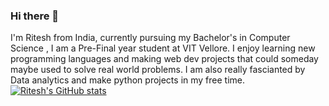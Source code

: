 ### Hi there 👋

I'm Ritesh from India, currently pursuing my Bachelor's in Computer Science , I am a Pre-Final year student at VIT Vellore. I enjoy learning new programming languages and making web dev projects that could someday maybe used to solve real world problems. I am also really fascianted by Data analytics and make python projects in my free time.
[![Ritesh's GitHub stats](https://github-readme-stats.vercel.app/api?username=Ritesh11sept)](https://github.com/Ritesh11sept/github-readme-stats)

